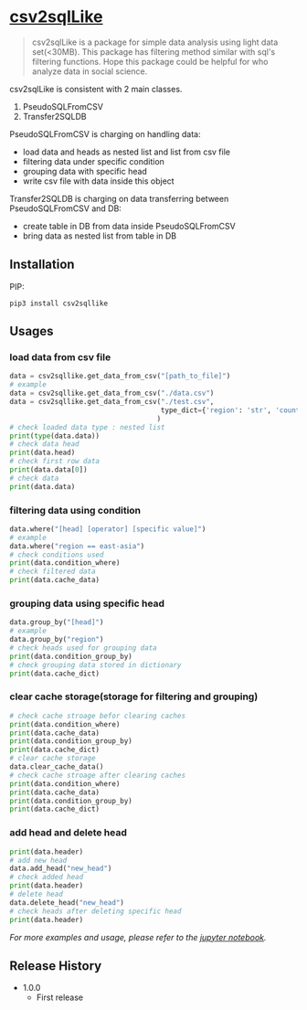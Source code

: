 <h1 id="2b6aba2c8ec2f8b0"><u>csv2sqlLike</u></h1>
<blockquote>
<p>csv2sqlLike is a package for simple data analysis using light data set(&lt;30MB). This package has filtering method similar with sql's filtering functions. Hope this package could be helpful for who analyze data in social science.</p>
</blockquote>
<p>csv2sqlLike is consistent with 2 main classes. 
<ol>
    <li>PseudoSQLFromCSV</li>
    <li>Transfer2SQLDB</li>
</ol></p>

PseudoSQLFromCSV is charging on handling data: 
<ul>
    <li>load data and heads as nested list and list from csv file</li>
    <li>filtering data under specific condition</li>
    <li>grouping data with specific head</li>
    <li>write csv file with data inside this object</li>
</ul>

Transfer2SQLDB is charging on data transferring between PseudoSQLFromCSV and DB:
<ul>
    <li>create table in DB from data inside PseudoSQLFromCSV </li>
    <li>bring data as nested list from table in DB</li>
</ul>
<h2 id="installation">Installation</h2>
<p>PIP:</p>
<pre><code class="lang-sh">pip3 <span class="hljs-keyword">install</span> <span class="hljs-keyword">csv2sqllike</span></code></pre>
<h2 id="usage-example">Usages</h2>
<h3 id="0a57d88a6757fbe1">load data from csv file</h3>

```python
data = csv2sqllike.get_data_from_csv("[path_to_file]")
# example
data = csv2sqllike.get_data_from_csv("./data.csv")
data = csv2sqllike.get_data_from_csv("./test.csv", 
                                     type_dict={'region': 'str', 'country': 'str', 'name': 'str', 'sex': 'str', 'university': 'str', 'age': 'int'}
                                    )
# check loaded data type : nested list
print(type(data.data)) 
# check data head
print(data.head)
# check first row data
print(data.data[0])
# check data
print(data.data)
```

<h3 id="244ab9819aad2312">filtering data using condition</h3>

```python
data.where("[head] [operator] [specific value]")
# example
data.where("region == east-asia")
# check conditions used
print(data.condition_where) 
# check filtered data
print(data.cache_data)
```

<h3 id="e81a2ede417bc926">grouping data using specific head</h3>

```python
data.group_by("[head]")
# example
data.group_by("region")
# check heads used for grouping data
print(data.condition_group_by)
# check grouping data stored in dictionary
print(data.cache_dict)
```

<h3 id="6ad2c7f4e3a81f92">clear cache storage(storage for filtering and grouping)</h3>

```python
# check cache stroage befor clearing caches
print(data.condition_where)
print(data.cache_data)
print(data.condition_group_by)
print(data.cache_dict)
# clear cache storage
data.clear_cache_data()
# check cache stroage after clearing caches
print(data.condition_where)
print(data.cache_data)
print(data.condition_group_by)
print(data.cache_dict)
```

<h3 id="0ac49b5eb1831fe3">add head and delete head</h3>

```python
print(data.header)
# add new head
data.add_head("new_head")
# check added head
print(data.header)
# delete head
data.delete_head("new_head")
# check heads after deleting specific head
print(data.header)
```


<p><em>For more examples and usage, please refer to the <a href="https://github.com/hoosiki/csv2sqlLike/samples/examples.ipynb">jupyter notebook</a>.</em></p>
<h2 id="release-history">Release History</h2>
<ul>
<li>1.0.0<ul>
<li>First release</li>
</ul>
</ul>
<!-- Markdown link & img dfn's -->

